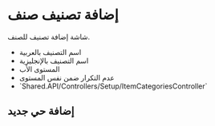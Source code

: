 # إضافة تصنيف صنف
شاشة إضافة تصنيف للصنف.
- اسم التصنيف بالعربية 
- اسم التصنيف بالإنجليزية 
- المستوى الأب 
- عدم التكرار ضمن نفس المستوى
- \`Shared.API/Controllers/Setup/ItemCategoriesController\`
## إضافة حي جديد
